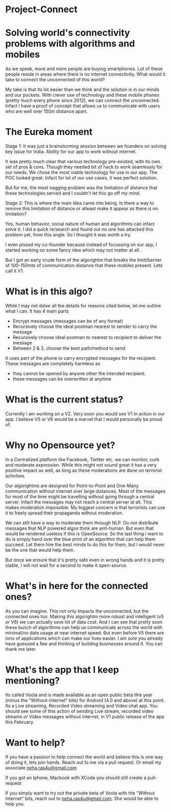 # Project-Connect
Solving world's connectivity problems with algorithms and mobiles
=====

As we speak, more and more people are buying smartphones. Lot of these people reside in areas where there is no internet connectivity. What would it take to connect the unconnected of this world?

My take is that its lot easier than we think and the solution is in our minds and our pockets. With clever use of technology and these mobile phones (pretty much every phone since 2012), we can connect the unconnected. Infact I have a proof of concept that allows us to communicate with users who are well over 150m distance apart.

The Eureka moment
====
Stage 1:
It was just a brainstorming session between we founders on solving key issue for India. Ability for our app to work without internet.

It was pretty much clear that various technology pre-existed, with its own set of pros & cons. Though they needed bit of hack to work seamlessly for our needs. We chose the most viable technology for use in our app. The POC looked great. Infact for lot of our use cases, it was perfect solution.

But for me, the most nagging problem was the limitation of distance that these technologies served and I couldn't let this go off my mind.

Stage 2:
This is where the main idea came into being. Is there a way to remove this limitation of distance or atleast make it appear as there is no limitation?

Yes, human behavior, social nature of human and algorithms can infact solve it. I did a quick re/search and found out no one has attacked this problem yet, from this angle. So I thought it was worth a try.

I even pissed my co-founder because instead of focussing on our app, I started working on some fancy idea which may not matter at all.

But I got an early crude form of the algorightm that breaks the limit/barrier of 100-150mts of communication distance that these mobiles present. Lets call it V1. 

What is in this algo?
====
While I may not delve all the details for reasons cited below, let me outline what I can. 
It has 4 main parts
* Encrypt messages (messages can be of any format)
* Recursively choose the ideal postman nearest to sender to carry the message
* Recursively choose ideal postman to nearest to recipient to deliver the message
* Between 2 & 3, choose the best path/method to send

It uses part of the phone to carry encrypted messages for the recipient. 
These messages are completely harmless as 
* they cannot be opened by anyone other the intended recipient.
* these messages can be overwritten at anytime 

What is the current status?
=========
Currently I am working on a V2. Very soon you would see V1 in action in our app. I believe V5 or V6 would be a marvel that I would personally be proud of.

Why no Opensource yet?
====
In a Centralized platform like Facebook, Twitter etc. we can monitor, curb and moderate expression. While this might not sound great it has a very positive impact as well, as long as these moderations are done on terrorist activities. 

Our algorightms are designed for Point-to-Point and One-Many communication without internet over large distances. Most of the messages for most of the time might be travelling without going through a central server. Infact the messages may not reach a central server at all. This makes moderation impossible. My biggest concern is that terrorists can use it to freely spread their propaganda without moderation.

We can still have a way to moderate them through NLP. Do not distribute messages that NLP powered algos think are anti-human. But even that would be rendered useless if this is OpenSource. So the last thing I want to do is simply hand over the blue print of an algorithm that can help them succeed. Let them hire the best minds to do this for them, but I would never be the one that would help them.

But once we ensure that it's pretty safe even in wrong hands and it is pretty stable, I will not wait for a second to make it open-source.

What's in here for the connected ones?
===========
As you can imagine. This not only impacts the unconnected, but the connected ones too. Making this algorightm more robust and intelligent (v5 or V6) we can actually save lot of data cost. And I can see that pretty soon these bunch of algorithms can help us communicate across the world with minimal/no data usage at near internet speed. But even before V5 there are tons of applications which can make our lives easier. I am sure you already have guessed a few and thinking of building businesses around it. You can thank me later.

What's the app that I keep mentioning?
==============
Its called Voola and is made available as an open public beta this year (minus the "Without-Internet" bits) for Android (4.0 and above) at this point. Its a Live streaming, Recorded Video streaming and Video chat app. You should see some of this action of sending Live stream, recorded video streams or Video messages without internet, in V1 public release of the app this February.

Want to help?
=======
If you have a passion to help connect the world and believe this is one way of doing it, lets join hands. Reach out to me via a pull request. Or email my associate neha.ras4u@gmail.com

If you got an Iphone, Macbook with XCode you should still create a pull-request

If you simply want to try out the private beta of Voola with the "Without Internet" bits, reach out to neha.ras4u@gmail.com. She would be able to help you.

